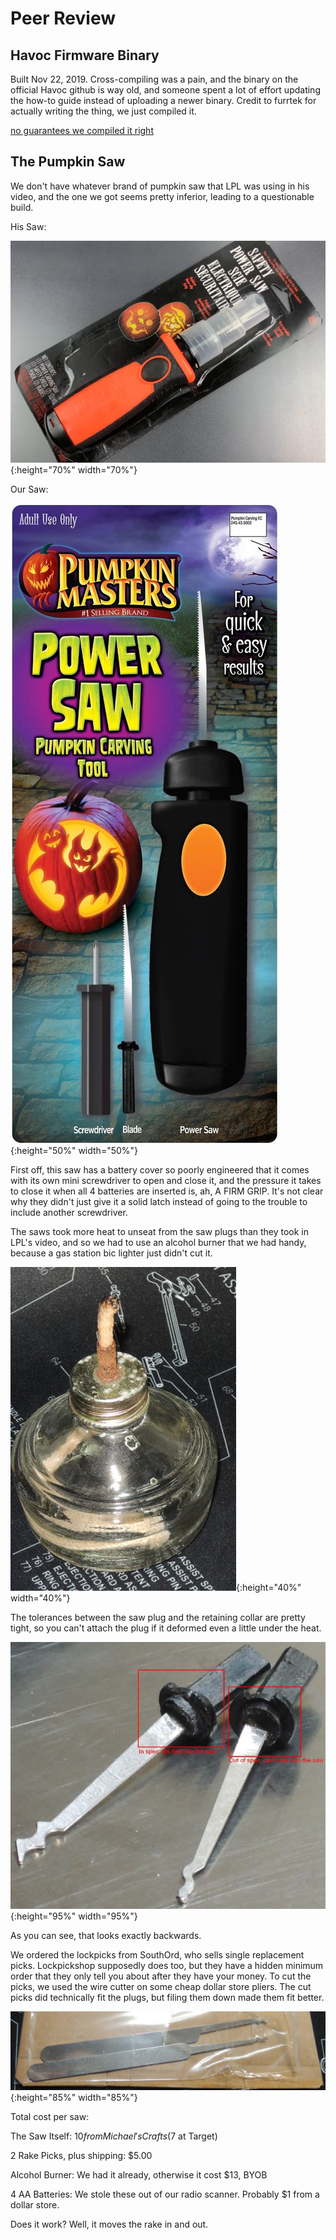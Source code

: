 # Peer Review

## Havoc Firmware Binary
Built Nov 22, 2019. Cross-compiling was a pain, and the binary on the official Havoc github is way old, and someone spent a lot of effort updating the how-to guide instead of uploading a newer binary. Credit to furrtek for actually writing the thing, we just compiled it.

[no guarantees we compiled it right](peerreviewimages/portapack-h1-havoc-dc510-11222019.bin)


## The Pumpkin Saw

We don't have whatever brand of pumpkin saw that LPL was using in his video, and the one we got seems pretty inferior, leading to a questionable build.

His Saw:

![text](peerreviewimages/pumpkinsaw01.jpg){:height="70%" width="70%"}

Our Saw:

![text](peerreviewimages/pumpkinsaw02.jpg){:height="50%" width="50%"}

First off, this saw has a battery cover so poorly engineered that it comes with its own mini screwdriver to open and close it, and the pressure it takes to close it when all 4 batteries are inserted is, ah, A FIRM GRIP. It's not clear why they didn't just give it a solid latch instead of going to the trouble to include another screwdriver.

The saws took more heat to unseat from the saw plugs than they took in LPL's video, and so we had to use an alcohol burner that we had handy, because a gas station bic lighter just didn't cut it.

![text](peerreviewimages/pumpkinsaw03.jpg){:height="40%" width="40%"}

The tolerances between the saw plug and the retaining collar are pretty tight, so you can't attach the plug if it deformed even a little under the heat.

![text](peerreviewimages/pumpkinsaw04.jpg){:height="95%" width="95%"}

As you can see, that looks exactly backwards.

We ordered the lockpicks from SouthOrd, who sells single replacement picks. Lockpickshop supposedly does too, but they have a hidden minimum order that they only tell you about after they have your money. To cut the picks, we used the wire cutter on some cheap dollar store pliers. The cut picks did technically fit the plugs, but filing them down made them fit better.

![text](peerreviewimages/pumpkinsaw05.jpg){:height="85%" width="85%"}

Total cost per saw:

The Saw Itself: $10 from Michael's Crafts ($7 at Target)

2 Rake Picks, plus shipping: $5.00

Alcohol Burner: We had it already, otherwise it cost $13, BYOB

4 AA Batteries: We stole these out of our radio scanner. Probably $1 from a dollar store.


Does it work? Well, it moves the rake in and out.
